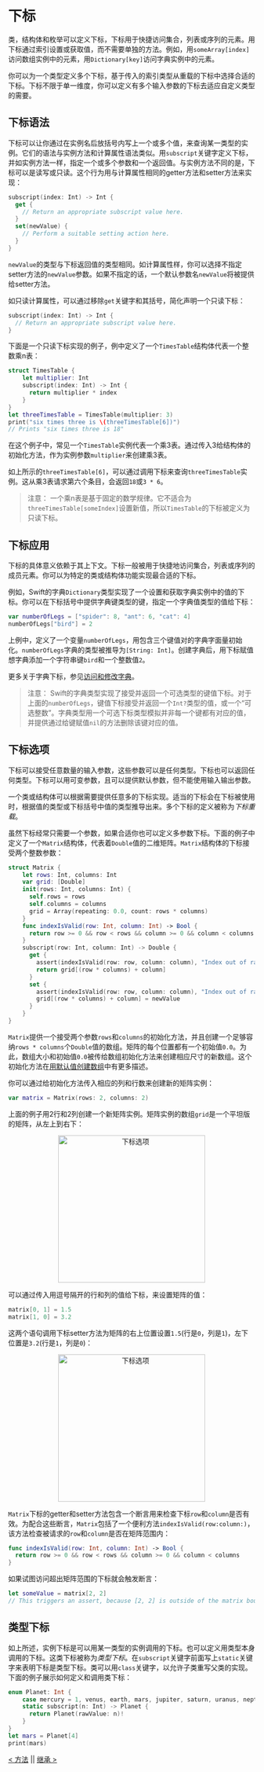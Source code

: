 # 下标

类，结构体和枚举可以定义下标，下标用于快捷访问集合，列表或序列的元素。用下标通过索引设置或获取值，而不需要单独的方法。例如，用`someArray[index]`访问数组实例中的元素，用`Dictionary[key]`访问字典实例中的元素。

你可以为一个类型定义多个下标，基于传入的索引类型从重载的下标中选择合适的下标。下标不限于单一维度，你可以定义有多个输入参数的下标去适应自定义类型的需要。

## 下标语法

下标可以让你通过在实例名后放括号内写上一个或多个值，来查询某一类型的实例。它们的语法与实例方法和计算属性语法类似。用`subscript`关键字定义下标，并如实例方法一样，指定一个或多个参数和一个返回值。与实例方法不同的是，下标可以是读写或只读。这个行为用与计算属性相同的getter方法和setter方法来实现：
```swift
subscript(index: Int) -> Int {
  get {
    // Return an appropriate subscript value here.
  }
  set(newValue) {
    // Perform a suitable setting action here.
  }
}
```

`newValue`的类型与下标返回值的类型相同。如计算属性样，你可以选择不指定setter方法的`newValue`参数。如果不指定的话，一个默认参数名`newValue`将被提供给setter方法。

如只读计算属性，可以通过移除`get`关键字和其括号，简化声明一个只读下标：
```swift
subscript(index: Int) -> Int {
  // Return an appropriate subscript value here.
}
```

下面是一个只读下标实现的例子，例中定义了一个`TimesTable`结构体代表一个整数乘n表：
```swift
struct TimesTable {
    let multiplier: Int
    subscript(index: Int) -> Int {
      return multiplier * index
    }
}
let threeTimesTable = TimesTable(multiplier: 3)
print("six times three is \(threeTimesTable[6])")
// Prints "six times three is 18"
```

在这个例子中，常见一个`TimesTable`实例代表一个乘3表。通过传入3给结构体的初始化方法，作为实例参数`multiplier`来创建乘3表。

如上所示的`threeTimesTable[6]`，可以通过调用下标来查询`threeTimesTable`实例。这从乘3表请求第六个条目，会返回`18`或`3 * 6`。

> 注意：
一个乘n表是基于固定的数学规律。它不适合为`threeTimesTable[someIndex]`设置新值，所以`TimesTable`的下标被定义为只读下标。

## 下标应用

下标的具体意义依赖于其上下文。下标一般被用于快捷地访问集合，列表或序列的成员元素。你可以为特定的类或结构体功能实现最合适的下标。

例如，Swift的字典`Dictionary`类型实现了一个设置和获取字典实例中的值的下标。你可以在下标括号中提供字典键类型的键，指定一个字典值类型的值给下标：
```swift
var numberOfLegs = ["spider": 8, "ant": 6, "cat": 4]
numberOfLegs["bird"] = 2
```

上例中，定义了一个变量`numberOfLegs`，用包含三个键值对的字典字面量初始化。`numberOfLegs`字典的类型被推导为`[String: Int]`。创建字典后，用下标赋值想字典添加一个字符串键`bird`和一个整数值`2`。

更多关于字典下标，参见[访问和修改字典](Collection_Types.md#访问和修改字典)。

> 注意：
Swift的字典类型实现了接受并返回一个可选类型的键值下标。对于上面的`numberOfLegs`，键值下标接受并返回一个`Int?`类型的值，或一个“可选整数”。字典类型用一个可选下标类型模拟并非每一个键都有对应的值，并提供通过给键赋值`nil`的方法删除该键对应的值。

## 下标选项

下标可以接受任意数量的输入参数，这些参数可以是任何类型。下标也可以返回任何类型。下标可以用可变参数，且可以提供默认参数，但不能使用输入输出参数。

一个类或结构体可以根据需要提供任意多的下标实现。适当的下标会在下标被使用时，根据值的类型或下标括号中值的类型推导出来。多个下标的定义被称为*下标重载*。

虽然下标经常只需要一个参数，如果合适你也可以定义多参数下标。下面的例子中定义了一个`Matrix`结构体，代表着`Double`值的二维矩阵。`Matrix`结构体的下标接受两个整数参数：
```swift
struct Matrix {
    let rows: Int, columns: Int
    var grid: [Double]
    init(rows: Int, columns: Int) {
      self.rows = rows
      self.columns = columns
      grid = Array(repeating: 0.0, count: rows * columns)
    }
    func indexIsValid(row: Int, column: Int) -> Bool {
      return row >= 0 && row < rows && column >= 0 && column < columns
    }
    subscript(row: Int, column: Int) -> Double {
      get {
        assert(indexIsValid(row: row, column: column), "Index out of range")
        return grid[(row * columns) + column]
      }
      set {
        assert(indexIsValid(row: row, column: column), "Index out of range")
        grid[(row * columns) + column] = newValue
      }
    }
}
```

`Matrix`提供一个接受两个参数`rows`和`columns`的初始化方法，并且创建一个足够容纳`rows * columns`个`Double`值的数组。矩阵的每个位置都有一个初始值`0.0`。为此，数组大小和初始值`0.0`被传给数组初始化方法来创建相应尺寸的新数组。这个初始化方法在[用默认值创建数组](Collection_Types.md#用默认值创建数组)中有更多描述。

你可以通过给初始化方法传入相应的列和行数来创建新的矩阵实例：
```swift
var matrix = Matrix(rows: 2, columns: 2)
```

上面的例子用2行和2列创建一个新矩阵实例。矩阵实例的数组`grid`是一个平坦版的矩阵，从左上到右下：

<p align="center">
<img src="https://docs.swift.org/swift-book/_images/subscriptMatrix01_2x.png" alt="下标选项" width="300"/>
</p>

可以通过传入用逗号隔开的行和列的值给下标，来设置矩阵的值：
```swift
matrix[0, 1] = 1.5
matrix[1, 0] = 3.2
```

这两个语句调用下标setter方法为矩阵的右上位置设置`1.5`(行是`0`，列是`1`)，左下位置是`3.2`(行是`1`，列是`0`)：

<p align="center">
<img src="https://docs.swift.org/swift-book/_images/subscriptMatrix02_2x.png" alt="下标选项" width="300"/>
</p>

`Matrix`下标的getter和setter方法包含一个断言用来检查下标`row`和`column`是否有效。为配合这些断言，`Matrix`包括了一个便利方法`indexIsValid(row:column:)`，该方法检查被请求的`row`和`column`是否在矩阵范围内：
```swift
func indexIsValid(row: Int, column: Int) -> Bool {
  return row >= 0 && row < rows && column >= 0 && column < columns
}
```

如果试图访问超出矩阵范围的下标就会触发断言：
```swift
let someValue = matrix[2, 2]
// This triggers an assert, because [2, 2] is outside of the matrix bounds.
```

## 类型下标

如上所述，实例下标是可以用某一类型的实例调用的下标。也可以定义用类型本身调用的下标。这类下标被称为*类型下标*。在`subscript`关键字前面写上`static`关键字来表明下标是类型下标。类可以用`class`关键字，以允许子类重写父类的实现。下面的例子展示如何定义和调用类下标：
```swift
enum Planet: Int {
    case mercury = 1, venus, earth, mars, jupiter, saturn, uranus, neptune
    static subscript(n: Int) -> Planet {
      return Planet(rawValue: n)!
    }
}
let mars = Planet[4]
print(mars)
```

[< 方法](Methods.md) || [继承 >](Inheritance.md)
